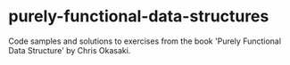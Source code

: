 # purely-functional-data-structures
Code samples and solutions to exercises from the book 'Purely Functional Data Structure' by Chris Okasaki.
